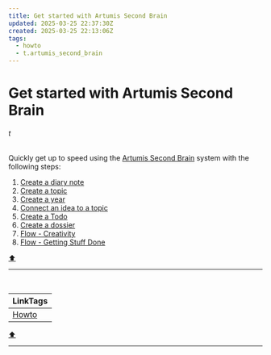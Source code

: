 ```yaml
---
title: Get started with Artumis Second Brain
updated: 2025-03-25 22:37:30Z
created: 2025-03-25 22:13:06Z
tags:
  - howto
  - t.artumis_second_brain
---
```


# Get started with Artumis Second Brain
###### t
Quickly get up to speed using the [Artumis Second Brain](../1.Mind/Artumis%20Second%20Brain%20-t-.md) system with the following steps:
1. [Create a diary note](../1.Mind/Create%20a%20diary%20note.md)
2. [Create a topic](../1.Mind/Create%20a%20topic.md)
3. [Create a year](../1.Mind/Create%20a%20year.md)
4. [Connect an idea to a topic](../1.Mind/Connect%20an%20idea%20to%20a%20topic.md)
5. [Create a Todo](../1.Mind/Create%20a%20Todo.md)
6. [Create a dossier](../1.Mind/Create%20a%20dossier.md)
7. [Flow - Creativity](../1.Mind/Flow%20-%20Creativity.md)
8. [Flow - Getting Stuff Done](../1.Mind/Flow%20-%20Getting%20Stuff%20Done.md)

[⬆️](#t)
***
<br>



| LinkTags |
|-|
| [Howto](../1.Mind/Howto.md) |
[⬆️](#t)
***
<br>